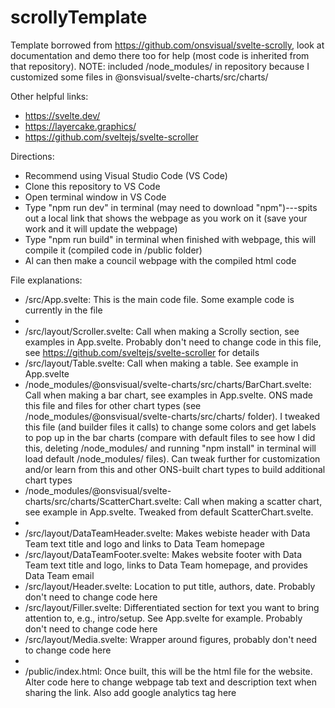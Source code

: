 # scrollyTemplate

Template borrowed from https://github.com/onsvisual/svelte-scrolly, look at documentation and demo there too for help (most code is inherited from that repository).
NOTE: included /node_modules/ in repository because I customized some files in @onsvisual/svelte-charts/src/charts/

Other helpful links:
- https://svelte.dev/
- https://layercake.graphics/
- https://github.com/sveltejs/svelte-scroller

Directions:
- Recommend using Visual Studio Code (VS Code)
- Clone this repository to VS Code
- Open terminal window in VS Code
- Type "npm run dev" in terminal (may need to download "npm")---spits out a local link that shows the webpage as you work on it (save your work and it will update the webpage)
- Type "npm run build" in terminal when finished with webpage, this will compile it (compiled code in /public folder)
- Al can then make a council webpage with the compiled html code 

File explanations:
- /src/App.svelte: This is the main code file. Some example code is currently in the file
- 
- /src/layout/Scroller.svelte: Call when making a Scrolly section, see examples in App.svelte. Probably don't need to change code in this file, see https://github.com/sveltejs/svelte-scroller for details
- /src/layout/Table.svelte: Call when making a table. See example in App.svelte
- /node_modules/@onsvisual/svelte-charts/src/charts/BarChart.svelte: Call when making a bar chart, see examples in App.svelte. ONS made this file and files for other chart types (see /node_modules/@onsvisual/svelte-charts/src/charts/ folder). I tweaked this file (and builder files it calls) to change some colors and get labels to pop up in the bar charts (compare with default files to see how I did this, deleting /node_modules/ and running "npm install" in terminal will load default /node_modules/ files). Can tweak further for customization and/or learn from this and other ONS-built chart types to build additional chart types
- /node_modules/@onsvisual/svelte-charts/src/charts/ScatterChart.svelte: Call when making a scatter chart, see example in App.svelte. Tweaked from default ScatterChart.svelte.
- 
- /src/layout/DataTeamHeader.svelte: Makes webiste header with Data Team text title and logo and links to Data Team homepage
- /src/layout/DataTeamFooter.svelte: Makes website footer with Data Team text title and logo, links to Data Team homepage, and provides Data Team email
- /src/layout/Header.svelte: Location to put title, authors, date. Probably don't need to change code here
- /src/layout/Filler.svelte: Differentiated section for text you want to bring attention to, e.g., intro/setup. See App.svelte for example. Probably don't need to change code here
- /src/layout/Media.svelte: Wrapper around figures, probably don't need to change code here
- 
- /public/index.html: Once built, this will be the html file for the website. Alter code here to change webpage tab text and description text when sharing the link. Also add google analytics tag here
